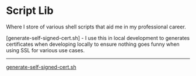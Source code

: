 # Script Lib

Where I store of various shell scripts that aid me in my professional career.

[generate-self-signed-cert.sh] - I use this in local development to generates certificates when developing locally to ensure nothing goes funny when using SSL for various use cases.

---

[generate-self-signed-cert.sh](generate-self-signed-cert.sh)
